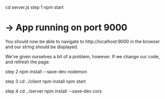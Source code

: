 cd server.js
step 1
npm start

# -> App running on port 9000
You should now be able to navigate to http://localhost:9000 in the browser and our string should be displayed.

We've given ourselves a bit of a problem, however. If we change our code, and refresh the page:

step 2
npm install --save-dev nodemon

step 3 
cd ../client
npm install
npm start

step 4 
cd ../server
npm install --save-dev cors
